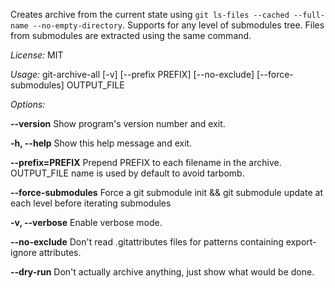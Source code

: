 Creates archive from the current state using `git ls-files --cached --full-name --no-empty-directory`. Supports for any level of submodules tree. Files from submodules are extracted using the same command.

*License:* MIT

*Usage:* git-archive-all [-v] [--prefix PREFIX] [--no-exclude] [--force-submodules] OUTPUT_FILE

*Options:*

  **--version**             Show program's version number and exit.
  
  **-h, --help**            Show this help message and exit.
  
  **--prefix=PREFIX**       Prepend PREFIX to each filename in the archive. OUTPUT_FILE name is used by default to avoid tarbomb.

  **--force-submodules**    Force a git submodule init && git submodule update at each level before iterating submodules
  
  **-v, --verbose**         Enable verbose mode.

  **--no-exclude**          Don't read .gitattributes files for patterns containing export-ignore attributes.

  **--dry-run**             Don't actually archive anything, just show what would be done.
